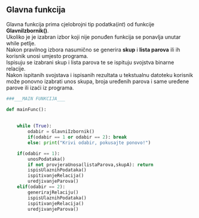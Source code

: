 ## Glavna funkcija  

Glavna funkcija prima cjelobrojni tip podatka(*int*) od funkcije **GlavniIzbornik()**.  
Ukoliko je je izabran izbor koji nije ponuđen funkcija se ponavlja unutar while petlje.  
Nakon pravilnog izbora nasumično se generira **skup** i **lista parova** ili ih korisnik unosi umjesto programa.  
Ispisuju se izabrani skup i lista parova te se ispituju svojstva binarne relacije.  
Nakon ispitanih svojstava i ispisanih rezultata u tekstualnu datoteku korisnik može ponovno izabrati unos skupa, broja uređenih parova i same uređene parove ili izaći iz programa.

```python
###___MAIN FUNKCIJA___

def mainFunc():
    
    
    while (True):
        odabir = GlavniIzbornik()
        if(odabir == 1 or odabir == 2): break
        else: print("Krivi odabir, pokusajte ponovo!")

    if(odabir == 1): 
        unosPodataka()
        if not provjeraUnosa(listaParova,skupA): return
        ispisUlaznihPodataka()
        ispitivanjeRelacija()
        uredjivanjeParova()
    elif(odabir == 2): 
        generirajRelaciju()
        ispisUlaznihPodataka()
        ispitivanjeRelacija()
        uredjivanjeParova()
```
